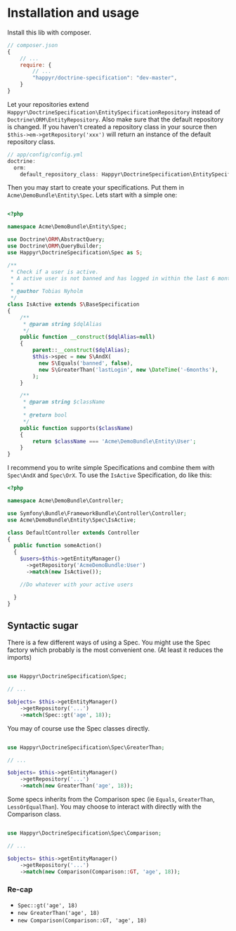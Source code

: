 # Installation and usage

Install this lib with composer.

```js
// composer.json
{
    // ...
    require: {
        // ...
        "happyr/doctrine-specification": "dev-master",
    }
}
```

Let your repositories extend `Happyr\DoctrineSpecification\EntitySpecificationRepository` instead of `Doctrine\ORM\EntityRepository`.
Also make sure that the default repository is changed. If you haven't created a repository class in your source
then `$this->em->getRepository('xxx')` will return an instance of the default repository class.

```js
// app/config/config.yml
doctrine:
  orm:
    default_repository_class: Happyr\DoctrineSpecification\EntitySpecificationRepository

```

Then you may start to create your specifications. Put them in `Acme\DemoBundle\Entity\Spec`. Lets start with a simple one:

```php

<?php

namespace Acme\DemoBundle\Entity\Spec;

use Doctrine\ORM\AbstractQuery;
use Doctrine\ORM\QueryBuilder;
use Happyr\DoctrineSpecification\Spec as S;

/**
 * Check if a user is active.
 * A active user is not banned and has logged in within the last 6 months.
 *
 * @author Tobias Nyholm
 */
class IsActive extends S\BaseSpecification
{
    /**
     * @param string $dqlAlias
     */
    public function __construct($dqlAlias=null)
    {
        parent::__construct($dqlAlias);
        $this->spec = new S\AndX(
          new S\Equals('banned', false),
          new S\GreaterThan('lastLogin', new \DateTime('-6months'),
        );
    }

    /**
     * @param string $className
     *
     * @return bool
     */
    public function supports($className)
    {
        return $className === 'Acme\DemoBundle\Entity\User';
    }
}

```

I recommend you to write simple Specifications and combine them with `Spec\AndX` and `Spec\OrX`. To use the `IsActive`
Specification, do like this:

```php
<?php

namespace Acme\DemoBundle\Controller;

use Symfony\Bundle\FrameworkBundle\Controller\Controller;
use Acme\DemoBundle\Entity\Spec\IsActive;

class DefaultController extends Controller
{
  public function someAction()
  {
    $users=$this->getEntityManager()
      ->getRepository('AcmeDemoBundle:User')
      ->match(new IsActive());

    //Do whatever with your active users

  }
}
```

## Syntactic sugar

There is a few different ways of using a Spec. You might use the Spec factory which probably is the most
convenient one. (At least it reduces the imports)

``` php

use Happyr\DoctrineSpecification\Spec;

// ...

$objects= $this->getEntityManager()
    ->getRepository('...')
    ->match(Spec::gt('age', 18));

```

You may of course use the Spec classes directly.

``` php

use Happyr\DoctrineSpecification\Spec\GreaterThan;

// ...

$objects= $this->getEntityManager()
    ->getRepository('...')
    ->match(new GreaterThan('age', 18));

```

Some specs inherits from the Comparison spec (ie `Equals`, `GreaterThan`, `LessOrEqualThan`). You may choose to
interact with directly with the Comparison class.

``` php

use Happyr\DoctrineSpecification\Spec\Comparison;

// ...

$objects= $this->getEntityManager()
    ->getRepository('...')
    ->match(new Comparison(Comparison::GT, 'age', 18));

```


### Re-cap

* ```Spec::gt('age', 18)```
* ```new GreaterThan('age', 18)```
* ```new Comparison(Comparison::GT, 'age', 18)```
